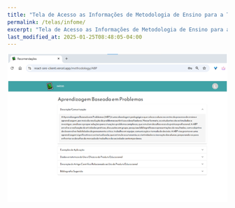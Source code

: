 ```yaml
---
title: "Tela de Acesso as Informações de Metodologia de Ensino para a Turma"
permalink: /telas/infome/
excerpt: "Tela de Acesso as Informações de Metodologia de Ensino para a Turma"
last_modified_at: 2025-01-25T08:48:05-04:00
---
```


![telas](/assets/images/tela39.png)